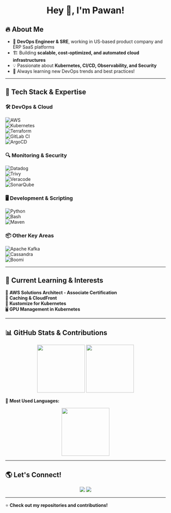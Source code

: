 <h1 align="center">Hey 👋, I'm Pawan!</h1>

## 🔥 **About Me**
- 🚀 **DevOps Engineer & SRE**, working in US-based product company and ERP SaaS platforms  
- 🏗️ Building **scalable, cost-optimized, and automated cloud infrastructures**  
- 💡 Passionate about **Kubernetes, CI/CD, Observability, and Security**  
- 📖 Always learning new DevOps trends and best practices!  

---

## 🚀 **Tech Stack & Expertise**  

### 🛠 **DevOps & Cloud**  
![AWS](https://img.shields.io/badge/AWS-%23FF9900?style=for-the-badge&logo=amazonaws&logoColor=white)  
![Kubernetes](https://img.shields.io/badge/Kubernetes-%230079D8?style=for-the-badge&logo=kubernetes&logoColor=white)  
![Terraform](https://img.shields.io/badge/Terraform-%23623CE4?style=for-the-badge&logo=terraform&logoColor=white)  
![GitLab CI](https://img.shields.io/badge/GitLab%20CI-%23FC6D26?style=for-the-badge&logo=gitlab&logoColor=white)  
![ArgoCD](https://img.shields.io/badge/ArgoCD-%23EF4A19?style=for-the-badge&logo=argo&logoColor=white)  

### 🔍 **Monitoring & Security**  
![Datadog](https://img.shields.io/badge/Datadog-%2348339F?style=for-the-badge&logo=datadog&logoColor=white)  
![Trivy](https://img.shields.io/badge/Trivy-%23F05032?style=for-the-badge&logo=aqua&logoColor=white)  
![Veracode](https://img.shields.io/badge/Veracode-%230072C6?style=for-the-badge&logo=veracode&logoColor=white)  
![SonarQube](https://img.shields.io/badge/SonarQube-%230092CB?style=for-the-badge&logo=sonarqube&logoColor=white)  

### 🖥️ **Development & Scripting**  
![Python](https://img.shields.io/badge/Python-%2314354C?style=for-the-badge&logo=python&logoColor=white)  
![Bash](https://img.shields.io/badge/Bash-%234EAA25?style=for-the-badge&logo=gnu-bash&logoColor=white)  
![Maven](https://img.shields.io/badge/Maven-%2300ADD8?style=for-the-badge&logo=apachemaven&logoColor=white)  

### 📦 **Other Key Areas**  
![Apache Kafka](https://img.shields.io/badge/Kafka-%23000000?style=for-the-badge&logo=apachekafka&logoColor=white)  
![Cassandra](https://img.shields.io/badge/Cassandra-%23004C73?style=for-the-badge&logo=apachecassandra&logoColor=white)  
![Boomi](https://img.shields.io/badge/Boomi-%230090D9?style=for-the-badge&logo=boomi&logoColor=white)  

---

## 📌 **Current Learning & Interests**  
🚀 **AWS Solutions Architect - Associate Certification**  
🔄 **Caching & CloudFront**  
🎯 **Kustomize for Kubernetes**  
🖥️ **GPU Management in Kubernetes**  

---

## 📊 **GitHub Stats & Contributions**  
<p align="center">
  <img src="https://github-readme-stats.vercel.app/api?username=p4pvn&show_icons=true&theme=radical" height="150"/>
  <img src="https://github-readme-streak-stats.herokuapp.com/?user=p4pvn&theme=radical" height="150"/>
</p>

📌 **Most Used Languages:**  
<p align="center">
  <img src="https://github-readme-stats.vercel.app/api/top-langs/?username=p4pvn&layout=compact&theme=radical" height="150"/>
</p>

---

## 🌎 **Let's Connect!**  
<p align="center">
  <a href="https://www.linkedin.com/in/pawan-ugalmugale"><img src="https://img.shields.io/badge/LinkedIn-%230077B5?style=for-the-badge&logo=linkedin&logoColor=white"/></a>
  <a href="https://twitter.com/dontlaughpawan"><img src="https://img.shields.io/badge/Twitter-%231DA1F2?style=for-the-badge&logo=twitter&logoColor=white"/></a>
</p>

---

⭐ **Check out my repositories and contributions!**  
